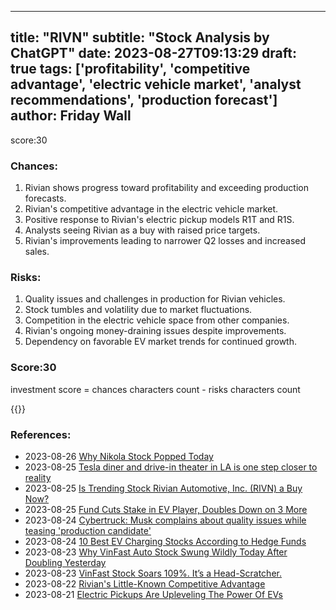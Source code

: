 
---
title: "RIVN"
subtitle: "Stock Analysis by ChatGPT"
date: 2023-08-27T09:13:29
draft: true
tags: ['profitability', 'competitive advantage', 'electric vehicle market', 'analyst recommendations', 'production forecast']
author: Friday Wall
---

score:30
### Chances:
1. Rivian shows progress toward profitability and exceeding production forecasts.
2. Rivian's competitive advantage in the electric vehicle market.
3. Positive response to Rivian's electric pickup models R1T and R1S.
4. Analysts seeing Rivian as a buy with raised price targets.
5. Rivian's improvements leading to narrower Q2 losses and increased sales.
### Risks:
1. Quality issues and challenges in production for Rivian vehicles.
2. Stock tumbles and volatility due to market fluctuations.
3. Competition in the electric vehicle space from other companies.
4. Rivian's ongoing money-draining issues despite improvements.
5. Dependency on favorable EV market trends for continued growth.
### Score:30
investment score = chances characters count - risks characters count

{{<tradingview symbol="NASDAQ:RIVN">}}
### References:
- 2023-08-26 [Why Nikola Stock Popped Today](https://finance.yahoo.com/m/fde389f8-90a0-39bc-978d-b9e347adae4d/why-nikola-stock-popped-today.html?.tsrc=rss)
- 2023-08-25 [Tesla diner and drive-in theater in LA is one step closer to reality](https://finance.yahoo.com/news/tesla-diner-and-drive-in-theater-in-la-is-one-step-closer-to-reality-142514662.html?.tsrc=rss)
- 2023-08-25 [Is Trending Stock Rivian Automotive, Inc. (RIVN) a Buy Now?](https://finance.yahoo.com/news/trending-stock-rivian-automotive-inc-130011826.html?.tsrc=rss)
- 2023-08-25 [Fund Cuts Stake in EV Player, Doubles Down on 3 More](https://finance.yahoo.com/m/067c67ec-28e5-36be-ba6c-55202562d3ef/fund-cuts-stake-in-ev-player%2C.html?.tsrc=rss)
- 2023-08-24 [Cybertruck: Musk complains about quality issues while teasing 'production candidate'](https://finance.yahoo.com/news/cybertruck-musk-complains-about-quality-issues-while-teasing-production-candidate-142334750.html?.tsrc=rss)
- 2023-08-24 [10 Best EV Charging Stocks According to Hedge Funds](https://finance.yahoo.com/news/10-best-ev-charging-stocks-140857103.html?.tsrc=rss)
- 2023-08-23 [Why VinFast Auto Stock Swung Wildly Today After Doubling Yesterday](https://finance.yahoo.com/m/887a4da6-c8cc-32c9-9a36-7cddc1abaf8e/why-vinfast-auto-stock-swung.html?.tsrc=rss)
- 2023-08-23 [VinFast Stock Soars 109%. It’s a Head-Scratcher.](https://finance.yahoo.com/m/544cf97f-aa02-3f61-b2cc-54be0f6804e8/vinfast-stock-soars-109%25..html?.tsrc=rss)
- 2023-08-22 [Rivian's Little-Known Competitive Advantage](https://finance.yahoo.com/m/38e55f93-89ce-39b6-be35-f7ca1c7b3abc/rivian%27s-little-known.html?.tsrc=rss)
- 2023-08-21 [Electric Pickups Are Upleveling The Power Of EVs](https://finance.yahoo.com/news/electric-pickups-upleveling-power-evs-155201482.html?.tsrc=rss)


                